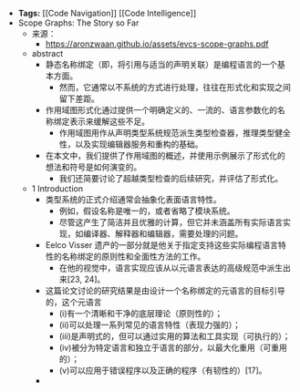 - **Tags:** [[Code Navigation]] [[Code Intelligence]]
- Scope Graphs: The Story so Far
	- 来源：
		- https://aronzwaan.github.io/assets/evcs-scope-graphs.pdf
	- abstract
		- 静态名称绑定（即，将引用与适当的声明关联）是编程语言的一个基本方面。
			- 然而，它通常以不系统的方式进行处理，往往在形式化和实现之间留下差距。
		- 作用域图形式化通过提供一个明确定义的、一流的、语言参数化的名称绑定表示来缓解这些不足。
			- 作用域图用作从声明类型系统规范派生类型检查器，推理类型健全性，以及实现编辑器服务和重构的基础。
		- 在本文中，我们提供了作用域图的概述，并使用示例展示了形式化的想法和符号是如何演变的。
			- 我们还简要讨论了超越类型检查的后续研究，并评估了形式化。
	- 1 Introduction
		- 类型系统的正式介绍通常会抽象化表面语言特性。
			- 例如，假设名称是唯一的，或者省略了模块系统。
			- 尽管这产生了简洁并且优雅的计算，但它并未涵盖所有实际语言实现，如编译器、解释器和编辑器，需要处理的问题。
		- Eelco Visser 遗产的一部分就是他关于指定支持这些实际编程语言特性的名称绑定的原则性和全面性方法的工作。
			- 在他的视觉中，语言实现应该从以元语言表达的高级规范中派生出来[23, 24]。
		- 这篇论文讨论的研究结果是由设计一个名称绑定的元语言的目标引导的，这个元语言
			- (i)有一个清晰和干净的底层理论（原则性的）；
			- (ii)可以处理一系列常见的语言特性（表现力强的）；
			- (iii)是声明式的，但可以通过实用的算法和工具实现（可执行的）；
			- (iv)被分为特定语言和独立于语言的部分，以最大化重用（可重用的）；
			- (v)可以应用于错误程序以及正确的程序（有韧性的）[17]。
		-